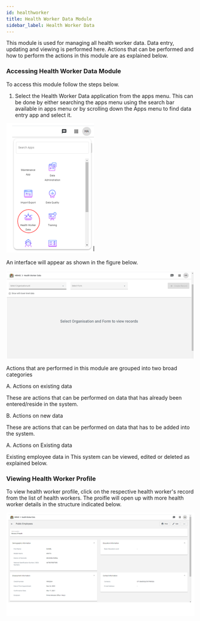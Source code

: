 ```yaml
---
id: healthworker
title: Health Worker Data Module
sidebar_label: Health Worker Data
---
```


This module is used for managing all health worker data. Data entry, updating and viewing is performed here. Actions that can be performed and how to perform the actions in this module are as explained below.

### Accessing Health Worker Data Module ###
To access this module follow the steps below.
1. Select the Health Worker Data application from the apps menu. This can be done by either searching the apps menu using the search bar available in apps menu or by scrolling down the Apps menu to find data entry app and select it.

![img alt](/images/SelectingHealthWorkerDataModule.png)

An interface will appear as shown in the figure below.

![img alt](/images/HealthWorkerDataInterface.png)

Actions that are performed in this module are grouped into two broad categories

A. Actions on existing data

These are actions that can be performed on data that has already been entered/reside in the system.

B. Actions on new data

These are actions that can be performed on data that has to be added into the system.

A. Actions on Existing data

Existing employee data in This system can be viewed, edited or deleted as explained below.

### Viewing Health Worker Profile ###
To view health worker profile, click on the respective health worker's record from the list of health workers.
The proifle will open up with more health worker details in the structure indicated below.

![img alt](/images/HealthWorkerProfile.png)


